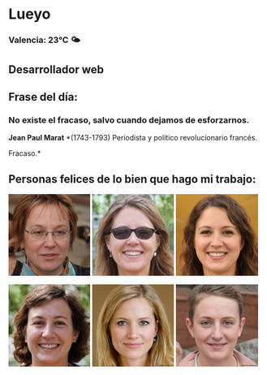 # Lueyo
### Valencia:  23°C 🌤️
## Desarrollador web
## Frase del día:
<!-- START QUOTE -->
### No existe el fracaso, salvo cuando dejamos de esforzarnos.
**Jean Paul Marat** *(1743-1793) Periodista y político revolucionario francés.



Fracaso.*
<!-- END QUOTE -->






## Personas felices de lo bien que hago mi trabajo:

<p float="left">
  <img src="src/image_0.png" width="32%" />
  <img src="src/image_1.png" width="32%" /> 
  <img src="src/image_2.png" width="32%" />
</p>
<p float="left">
  <img src="src/image_3.png" width="32%" />
  <img src="src/image_4.png" width="32%" /> 
  <img src="src/image_5.png" width="32%" />
</p>
